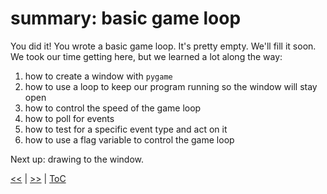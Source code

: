 # summary: basic game loop

You did it! You wrote a basic game loop. It's pretty empty. We'll fill it soon.
We took our time getting here, but we learned a lot along the way:

1. how to create a window with `pygame`
2. how to use a loop to keep our program running so the window will stay open
3. how to control the speed of the game loop
4. how to poll for events
5. how to test for a specific event type and act on it
6. how to use a flag variable to control the game loop

Next up: drawing to the window.

[<<](guide_023.md) | [>>](guide_025.md) | [ToC](toc.md)

